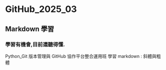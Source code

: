 # GitHub_2025_03
## Markdown 學習
### 學習有機會,目前還聽得懂.
Python_Git 版本管理與 GitHub 協作平台整合運用班
學習 markdown : 
斜體與粗體  

